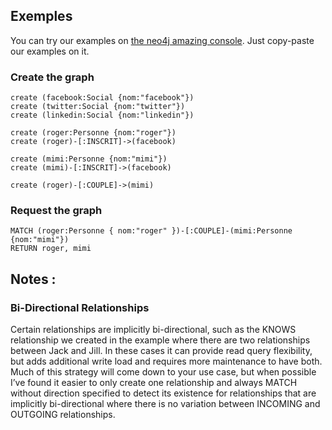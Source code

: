 ## Exemples
You can try our examples on [the neo4j amazing console](http://console.neo4j.org/). Just copy-paste our examples on it.
### Create the graph
```
create (facebook:Social {nom:"facebook"})
create (twitter:Social {nom:"twitter"})
create (linkedin:Social {nom:"linkedin"})

create (roger:Personne {nom:"roger"})
create (roger)-[:INSCRIT]->(facebook)

create (mimi:Personne {nom:"mimi"})
create (mimi)-[:INSCRIT]->(facebook)

create (roger)-[:COUPLE]->(mimi)
```

### Request the graph
```
MATCH (roger:Personne { nom:"roger" })-[:COUPLE]-(mimi:Personne {nom:"mimi"})
RETURN roger, mimi
```

## Notes :
### Bi-Directional Relationships
Certain relationships are implicitly bi-directional, such as the KNOWS relationship we created in the example where there are two relationships between Jack and Jill. In these cases it can provide read query flexibility, but adds additional write load and requires more maintenance to have both. Much of this strategy will come down to your use case, but when possible I’ve found it easier to only create one relationship and always MATCH without direction specified to detect its existence for relationships that are implicitly bi-directional where there is no variation between INCOMING and OUTGOING relationships.
